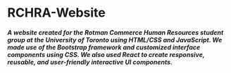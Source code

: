 # RCHRA-Website
##### A website created for the Rotman Commerce Human Resources student group at the University of Toronto using HTML/CSS and JavaScript. We made use of the Bootstrap framework and customized interface components using CSS. We also used React to create responsive, reusable, and user-friendly interactive UI components. 

